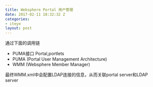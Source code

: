 ```yaml
---
title: Websphere Portal 用户管理
date: 2017-02-11 18:32:32 Z
categories:
- iteye
layout: post
---
```


通过下面的调用链

* PUMA接口 Portal,portlets 
* PUMA (Portal User Management Architecture) 
* WMM (Websphere Member Manager)   

最终WMM.xml中会配置LDAP连接的信息，从而关联portal server和LDAP server
